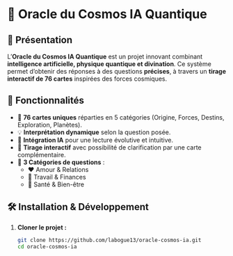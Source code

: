 # 🌌 Oracle du Cosmos IA Quantique

## 🔮 Présentation
L’**Oracle du Cosmos IA Quantique** est un projet innovant combinant **intelligence artificielle, physique quantique et divination**. Ce système permet d’obtenir des réponses à des questions **précises**, à travers un **tirage interactif de 76 cartes** inspirées des forces cosmiques.

## 📌 Fonctionnalités
- 🎴 **76 cartes uniques** réparties en 5 catégories (Origine, Forces, Destins, Exploration, Planètes).  
- 💡 **Interprétation dynamique** selon la question posée.  
- 🤖 **Intégration IA** pour une lecture évolutive et intuitive.  
- 🔄 **Tirage interactif** avec possibilité de clarification par une carte complémentaire.  
- 🏹 **3 Catégories de questions** :  
  - ❤️ Amour & Relations  
  - 💼 Travail & Finances  
  - 🏥 Santé & Bien-être  

## 🛠️ Installation & Développement
1. **Cloner le projet :**  
   ```bash
   git clone https://github.com/labogue13/oracle-cosmos-ia.git
   cd oracle-cosmos-ia
